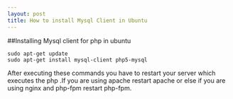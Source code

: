 ```yaml
---
layout: post
title: How to install Mysql Client in Ubuntu
---
```


##Installing Mysql client for php  in ubuntu 

 
```
sudo apt-get update
sudo apt-get install mysql-client php5-mysql
```

After executing these commands you have to restart your server which executes the php .If you are using apache restart apache or else if you are using nginx and php-fpm restart php-fpm.

